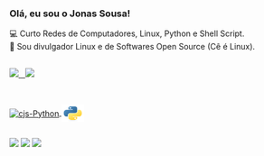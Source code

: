 ### Olá, eu sou o Jonas Sousa!

:computer:  Curto Redes de Computadores, Linux, Python e Shell Script.<br>
:penguin:  Sou divulgador Linux e de Softwares Open Source (Cê é Linux).<br>

##
  
<div align="Left">
  <a href="https://github.com/cjs-13">
  <img height="140em" src="https://github-readme-stats.vercel.app/api?username=cjs-13&show_icons=true&theme=dark&include_all_commits=true&count_private=true"/>
  &nbsp
  <img height="140em" src="https://github-readme-stats.vercel.app/api/top-langs?username=cjs-13&layout=compact&langs_count=16&theme=dark"/>
</div>

##

<div style="display: inline_block"><br>
  <img align="center" alt="cjs-Python" height="30" width="40" src="https://cdn.jsdelivr.net/gh/devicons/devicon/icons/bash/bash-original.svg">
  <img align="center" alt="cjs-Python" height="30" width="40" src="https://raw.githubusercontent.com/devicons/devicon/master/icons/python/python-original.svg">
</div>
  
##  
  
<div> 
  <a href="https://www.youtube.com/c/C%C3%AA%C3%A9Linux" target="_blank"><img src="https://img.shields.io/badge/YouTube-FF0000?style=for-the-badge&logo=youtube&logoColor=white" target="_blank"></a>
  <a href="https://www.instagram.com/ceelinux/" target="_blank"><img src="https://img.shields.io/badge/-Instagram-%23E4405F?style=for-the-badge&logo=instagram&logoColor=white" target="_blank"></a>
  <a href="https://br.linkedin.com/in/jonas-sousa-78922bbb" target="_blank"><img src="https://img.shields.io/badge/-LinkedIn-%230077B5?style=for-the-badge&logo=linkedin&logoColor=white" target="_blank"></a>  
</div>
  
